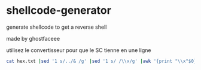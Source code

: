 # shellcode-generator
generate shellcode to get a reverse shell

made by ghostfaceee


utilisez le convertisseur pour que le SC tienne en une ligne
```sh
cat hex.txt |sed '1 s/../& /g' |sed '1 s/ /\\x/g' |awk '{print "\\x"$0}'  |sed 's/\\x$//'
```
